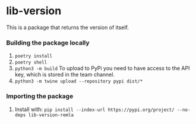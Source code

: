# lib-version
This is a package that returns the version of itself. 

### Building the package locally
1. ```poetry install```
2. ```poetry shell```
3. ```python3 -m build```
To upload to PyPi you need to have access to the API key, which is stored in the team channel.
4. ```python3 -m twine upload --repository pypi dist/*```

### Importing the package
1. Install with: ```pip install --index-url https://pypi.org/project/ --no-deps lib-version-remla```